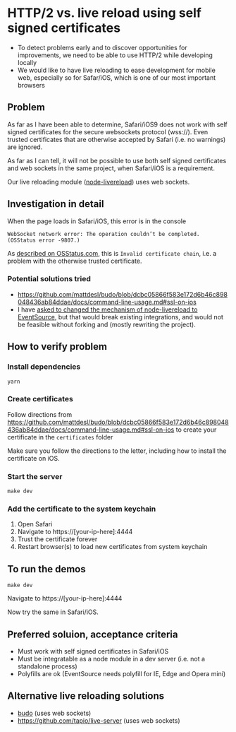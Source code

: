 # HTTP/2 vs. live reload using self signed certificates

* To detect problems early and to discover opportunities for improvements, we need to be able to use HTTP/2 while developing locally
* We would like to have live reloading to ease development for mobile web, especially so for Safar/iOS, which is one of our most important browsers

## Problem

As far as I have been able to determine, Safari/iOS9 does not work with self signed certificates for the secure websockets protocol (wss://). Even trusted certificates that are otherwise accepted by Safari (i.e. no warnings) are ignored.

As far as I can tell, it will not be possible to use both self signed certificates and web sockets in the same project, when Safari/iOS is a requirement.

Our live reloading module ([node-livereload](https://github.com/napcs/node-livereload#readme)) uses web sockets. 

## Investigation in detail

When the page loads in Safari/iOS, this error is in the console

```
WebSocket network error: The operation couldn’t be completed. (OSStatus error -9807.)
```

As [described on OSStatus.com](https://www.osstatus.com/search/results?platform=all&framework=all&search=-9807), this is `Invalid certificate chain`, i.e. a problem with the otherwise trusted certificate.

### Potential solutions tried

* https://github.com/mattdesl/budo/blob/dcbc05866f583e172d6b46c898048436ab84ddae/docs/command-line-usage.md#ssl-on-ios
* I have [asked to changed the mechanism of node-livereload to EventSource](https://github.com/napcs/node-livereload/issues/98), but that would break existing integrations, and would not be feasible without forking and (mostly rewriting the project).


## How to verify problem

### Install dependencies

```shell
yarn
```

### Create certificates

Follow directions from https://github.com/mattdesl/budo/blob/dcbc05866f583e172d6b46c898048436ab84ddae/docs/command-line-usage.md#ssl-on-ios to create your certificate in the `certificates` folder

Make sure you follow the directions to the letter, including how to install the certificate on iOS.

### Start the server

```shell
make dev
```

### Add the certificate to the **system** keychain

1. Open Safari
1. Navigate to https://[your-ip-here]:4444
1. Trust the certificate forever
1. Restart browser(s) to load new certificates from system keychain

## To run the demos

```shell
make dev
```

Navigate to https://[your-ip-here]:4444

Now try the same in Safari/iOS.

## Preferred soluion, acceptance criteria

* Must work with self signed certificates in Safari/iOS
* Must be integratable as a node module in a dev server (i.e. not a standalone process)
* Polyfills are ok (EventSource needs polyfill for IE, Edge and Opera mini)

## Alternative live reloading solutions

* [budo][budo] (uses web sockets)
* https://github.com/tapio/live-server (uses web sockets)


[budo]: https://github.com/mattdesl/budo

